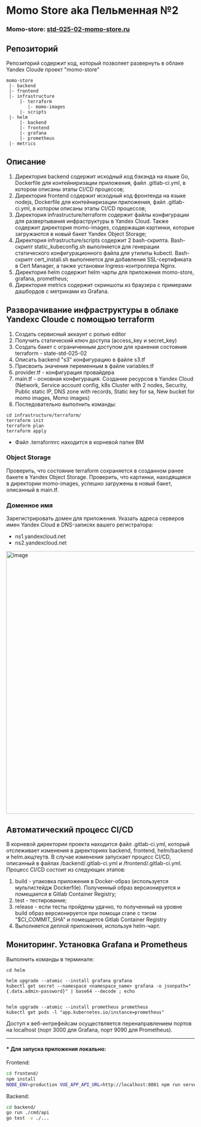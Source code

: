 # Momo Store aka Пельменная №2


### Momo-store: [std-025-02-momo-store.ru](https://std-025-02-momo-store.ru)

## Репозиторий
Репозиторий содержит код, который позволяет развернуть в облаке Yandex Cloude проект "momo-store"

```
momo-store
 |- backend        
 |- frontend       
 |- infrastructure
     |- terraform
        |- momo-images
     |- scripts
 |- helm       
     |- backend
     |- frontend
     |- grafana
     |- prometheus
 |- metrics
```

## Описание
1) Директория backend содержит исходный код бэкэнда на языке Go, Dockerfile для контейниризации приложения, файл .gitlab-ci.yml, в котором описаны этапы CI/CD процессов;
2) Директория frontend содержит исходный код фронтенда на языке nodejs, Dockerfile для контейниризации приложения, файл .gitlab-ci.yml, в котором описаны этапы CI/CD процессов;
3) Директория infrastructure/terraform содержит файлы конфигурации для развертывания инфраструктуры в Yandex Cloud. Также содержит директория momo-images, содержащая картинки, которые загружаются в новый бакет Yandex Object Storage;
4) Директория infrastructure/scripts содержит 2 bash-скрипта. Bash-скрипт static_kubeconfig.sh выполняется для генерации статического конфигурационного файла для утилиты kubectl. Bash-скрипт cert_install.sh выполняется для добавления SSL-сертификата в Cert Manager, а также установки Ingress-контроллера Nginx.
5) Директория helm содержит helm чарты для приложения momo-store, grafana, prometheus;
6) Директория metrics содержит скриншоты из браузера с примерами дашбордов с метриками из Grafana. 

## Разворачивание инфраструктуры в облаке Yandexс Cloude с помощью terraform
1) Создать сервисный аккаунт с ролью editor
2) Получить статический ключ доступа (access_key и secret_key)
3) Создать бакет с ограниченным доступом для хранения состояния terraform - state-std-025-02
4) Описать backend "s3" конфигурацию в файле s3.tf
5) Присвоить значения переменным в файле variables.tf
6) provider.tf - конфигурация провайдера
7) main.tf - основная конфигурация. Создание ресурсов в Yandex Cloud (Network, Service account config, k8s Cluster with 2 nodes, Security, Public static IP,  DNS zone with records, Static key for sa, New bucket for momo images, Momo images)
6) Последовательно выполнить команды:
```
cd infrastructure/terraform/
terraform init
terraform plan
terraform apply
```
* Файл .terraformrc находится в корневой папке ВМ
### Object Storage
Проверить, что состояние terraform сохраняется в созданном ранее бакете в Yandex Object Storage.
Проверить, что картинки, находящаяся в директории momo-images, успешно загружены в новый бакет, описанный в main.tf.

### Доменное имя
Зарегистрировать домен для приложения.
Указать адреса серверов имен Yandex Cloud в DNS-записях вашего регистратора:
- ns1.yandexcloud.net
- ns2.yandexcloud.net

<img width="700" alt="image" src="https://storage.yandexcloud.net/std-025-02-images/network.png">


## Автоматический процесс CI/CD
В корневой директории проекта находится файл .gitlab-ci.yml, который отслеживает изменения в директориях backend, frontend, helm/backend и helm.акщтеутв. В случае изменения запускает процесс CI/CD, описанный в файлах /backend/.gitlab-ci.yml и /frontend/.gitlab-ci.yml.
Процесс CI/CD состоит из следующих этапов:
1) build - упаковка приложения в Docker-образ (используется мультистейдж Dockerfile). Полученный образ версионируется и помещается в Gitlab Container Registry;
2) test - тестирование;
3) release - если тесты пройдены удачно, то полученный на уровне build образ версионируется при помощи crane c тэгом "$CI_COMMIT_SHA" и помещается Gitlab Container Registry
4) Выполняется деплой приложения, используя helm-чарт. 


## Мониторинг. Установка Grafana и Prometheus
Выполнить команды в терминале:

```
cd helm

helm upgrade --atomic --install grafana grafana
kubectl get secret --namespace <namespace_name> grafana -o jsonpath="{.data.admin-password}" | base64 --decode ; echo


helm upgrade --atomic --install prometheus prometheus
kubectl get pods -l "app.kubernetes.io/instance=prometheus"
```

Доступ к веб-интрефейсам осуществляется перенаправлением портов на localhost (порт 3000 для Grafana, порт 9090 для Prometheus).



____________________________________________________________________________________________________________________________________________________
#### * Для запуска приложения локально:
Frontend:
```bash
cd frontend/
npm install
NODE_ENV=production VUE_APP_API_URL=http://localhost:8081 npm run serve
```
Backend:
```bash
cd backend/
go run ./cmd/api
go test -v ./... 
```
